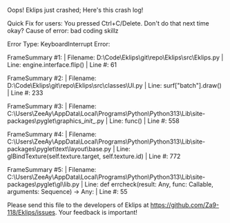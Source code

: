 Oops! Eklips just crashed;
Here's this crash log!

Quick Fix for users: You pressed Ctrl+C/Delete. Don't do that next time okay?
Cause of error: bad coding skillz

Error Type: KeyboardInterrupt
Error: 

FrameSummary #1:
  | Filename: D:\Code\Eklips\git\repo\Eklips\src\Eklips.py
  | Line: engine.interface.flip()
  | Line #: 61

FrameSummary #2:
  | Filename: D:\Code\Eklips\git\repo\Eklips\src\classes\UI.py
  | Line: surf["batch"].draw()
  | Line #: 233

FrameSummary #3:
  | Filename: C:\Users\ZeeAy\AppData\Local\Programs\Python\Python313\Lib\site-packages\pyglet\graphics\__init__.py
  | Line: func()
  | Line #: 558

FrameSummary #4:
  | Filename: C:\Users\ZeeAy\AppData\Local\Programs\Python\Python313\Lib\site-packages\pyglet\text\layout\base.py
  | Line: glBindTexture(self.texture.target, self.texture.id)
  | Line #: 772

FrameSummary #5:
  | Filename: C:\Users\ZeeAy\AppData\Local\Programs\Python\Python313\Lib\site-packages\pyglet\gl\lib.py
  | Line: def errcheck(result: Any, func: Callable, arguments: Sequence) -> Any:
  | Line #: 55


Please send this file to the developers of Eklips at https://github.com/Za9-118/Eklips/issues. 
Your feedback is important!